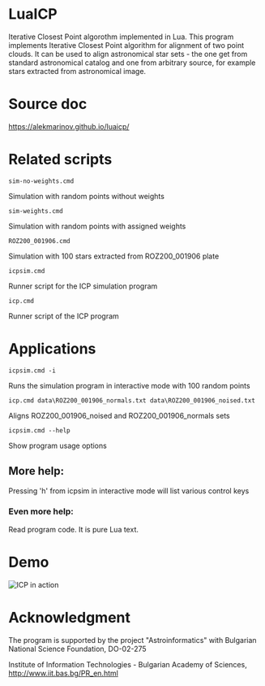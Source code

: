 # LuaICP
Iterative Closest Point algorothm implemented in Lua.
This program implements Iterative Closest Point algorithm for alignment of two point clouds. It can be used to align astronomical star sets - the one get from standard astronomical catalog and one from arbitrary source, for example stars extracted from astronomical image.

# Source doc
https://alekmarinov.github.io/luaicp/

# Related scripts

```sim-no-weights.cmd```

Simulation with random points without weights

```sim-weights.cmd```

Simulation with random points with assigned weights

```ROZ200_001906.cmd```

Simulation with 100 stars extracted from ROZ200_001906 plate

```icpsim.cmd```

Runner script for the ICP simulation program

```icp.cmd```

Runner script of the ICP program

# Applications

```icpsim.cmd -i```

Runs the simulation program in interactive mode with 100 random points

```icp.cmd data\ROZ200_001906_normals.txt data\ROZ200_001906_noised.txt```

Aligns ROZ200_001906_noised and ROZ200_001906_normals sets

```icpsim.cmd --help```

Show program usage options

## More help:
Pressing 'h' from icpsim in interactive mode will list various control keys

### Even more help:
Read program code. It is pure Lua text.

# Demo

![ICP in action](docs/icp.gif?raw=true "ICP demo")

# Acknowledgment
The program is supported by the project "Astroinformatics" with Bulgarian National Science Foundation, DO-02-275

Institute of Information Technologies - Bulgarian Academy of Sciences, http://www.iit.bas.bg/PR_en.html
